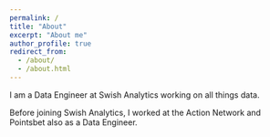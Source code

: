 ```yaml
---
permalink: /
title: "About"
excerpt: "About me"
author_profile: true
redirect_from: 
  - /about/
  - /about.html
---
```


I am a Data Engineer at Swish Analytics working on all things data.

Before joining Swish Analytics, I worked at the Action Network and Pointsbet also as a Data Engineer. 

